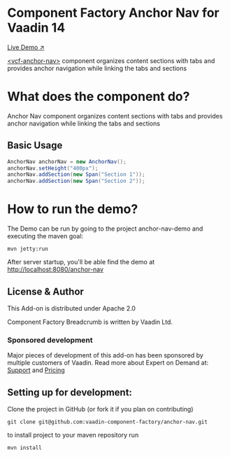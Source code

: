 # Component Factory Anchor Nav for Vaadin 14

[Live Demo ↗](https://incubator.app.fi/anchor-nav-demo/anchor-nav)

[&lt;vcf-anchor-nav&gt;](https://www.npmjs.com/package/@vaadin-component-factory/vcf-anchor-nav) component organizes content sections with tabs and provides anchor navigation while linking the tabs and sections

# What does the component do?

Anchor Nav component organizes content sections with tabs and provides anchor navigation while linking the tabs and sections

## Basic Usage
```java
AnchorNav anchorNav = new AnchorNav();
anchorNav.setHeight("400px");
anchorNav.addSection(new Span("Section 1"));
anchorNav.addSection(new Span("Section 2"));
```

# How to run the demo?

The Demo can be run by going to the project anchor-nav-demo and executing the maven goal:

```mvn jetty:run```

After server startup, you'll be able find the demo at [http://localhost:8080/anchor-nav](http://localhost:8080/anchor-nav)


## License & Author

This Add-on is distributed under Apache 2.0

Component Factory Breadcrumb is written by Vaadin Ltd.

### Sponsored development
Major pieces of development of this add-on has been sponsored by multiple customers of Vaadin. Read more  about Expert on Demand at: [Support](https://vaadin.com/support) and  [Pricing](https://vaadin.com/pricing)


## Setting up for development:

Clone the project in GitHub (or fork it if you plan on contributing)

```
git clone git@github.com:vaadin-component-factory/anchor-nav.git
```

to install project to your maven repository run
 
```mvn install```